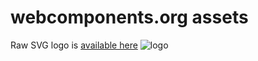 # webcomponents.org assets

Raw SVG logo is [available here](https://web-components-resources.appspot.com/static/logo.svg)
![logo](https://web-components-resources.appspot.com/static/logo.svg)
